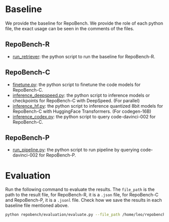 # Baseline

We provide the baseline for RepoBench. We provide the role of each python file, the exact usage can be seen in the comments of the files.

## RepoBench-R

- [run_retriever](run_retriever.py): the python script to run the baseline for RepoBench-R.

## RepoBench-C

- [finetune.py](finetune.py): the python script to finetune the code models for RepoBench-C.
- [inference_deepspeed.py](inference_deepspeed.py): the python script to inference models or checkpoints for RepoBench-C with DeepSpeed. (For parallel)
- [inference_hf.py](inference_hf.py): the python script to inference quantized 8bit models for RepoBench-C with HuggingFace Transformers. (For codegen-16B)
- [inference_codex.py](inference_codex.py): the python script to query code-davinci-002 for RepoBench-C.

## RepoBench-P

- [run_pipeline.py](run_pipeline.py): the python script to run pipeline by querying code-davinci-002 for RepoBench-P.

# Evaluation

Run the following command to evaluate the results. The `file_path` is the path to the result file, for RepoBench-R, it is a `.json` file, for RepoBench-C and RepoBench-P, it is a `.jsonl` file. Check how we save the results in each baseline file mentioned above.


```bash
python repobench/evaluation/evaluate.py --file_path /home/leo/repobench/results/retrieval/unixcoder/cross_file_first.json
```


